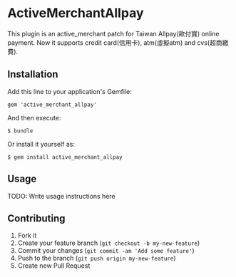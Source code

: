 # ActiveMerchantAllpay

This plugin is an active_merchant patch for Taiwan Allpay(歐付寶) online payment.
Now it supports credit card(信用卡), atm(虛擬atm) and cvs(超商繳費).

## Installation

Add this line to your application's Gemfile:

    gem 'active_merchant_allpay'

And then execute:

    $ bundle

Or install it yourself as:

    $ gem install active_merchant_allpay

## Usage

TODO: Write usage instructions here

## Contributing

1. Fork it
2. Create your feature branch (`git checkout -b my-new-feature`)
3. Commit your changes (`git commit -am 'Add some feature'`)
4. Push to the branch (`git push origin my-new-feature`)
5. Create new Pull Request
